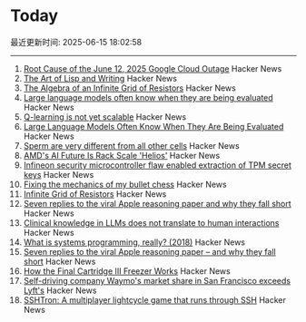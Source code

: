 # Today

最近更新时间: 2025-06-15 18:02:58

--- 
1. [Root Cause of the June 12, 2025 Google Cloud Outage](https://twitter.com/0xTib3rius/status/1933702904734429560) Hacker News
2. [The Art of Lisp and Writing](https://www.dreamsongs.com/ArtOfLisp.html) Hacker News
3. [The Algebra of an Infinite Grid of Resistors](https://www.mathpages.com/home/kmath669/kmath669.htm) Hacker News
4. [Large language models often know when they are being evaluated](https://arxiv.org/abs/2505.23836) Hacker News
5. [Q-learning is not yet scalable](https://seohong.me/blog/q-learning-is-not-yet-scalable/) Hacker News
6. [Large Language Models Often Know When They Are Being Evaluated](https://arxiv.org/abs/2505.23836) Hacker News
7. [Sperm are very different from all other cells](https://www.bbc.com/future/article/20250613-untangling-the-mysteries-of-what-we-dont-know-about-sperm) Hacker News
8. [AMD's AI Future Is Rack Scale 'Helios'](https://morethanmoore.substack.com/p/amds-ai-future-is-rack-scale-helios) Hacker News
9. [Infineon security microcontroller flaw enabled extraction of TPM secret keys](https://it4sec.substack.com/p/a-flaw-in-infineons-security-microcontrollers) Hacker News
10. [Fixing the mechanics of my bullet chess](https://jacobbrazeal.wordpress.com/2025/06/14/fixing-the-mechanics-of-my-bullet-chess/) Hacker News
11. [Infinite Grid of Resistors](https://www.mathpages.com/home/kmath668/kmath668.htm) Hacker News
12. [Seven replies to the viral Apple reasoning paper and why they fall short](https://garymarcus.substack.com/p/seven-replies-to-the-viral-apple) Hacker News
13. [Clinical knowledge in LLMs does not translate to human interactions](https://arxiv.org/pdf/2504.18919) Hacker News
14. [What is systems programming, really? (2018)](https://willcrichton.net/notes/systems-programming/) Hacker News
15. [Seven replies to the viral Apple reasoning paper – and why they fall short](https://garymarcus.substack.com/p/seven-replies-to-the-viral-apple) Hacker News
16. [How the Final Cartridge III Freezer Works](https://www.pagetable.com/?p=1810) Hacker News
17. [Self-driving company Waymo's market share in San Francisco exceeds Lyft's](https://underscoresf.com/in-san-francisco-waymo-has-now-bested-lyft-uber-is-next/) Hacker News
18. [SSHTron: A multiplayer lightcycle game that runs through SSH](https://github.com/zachlatta/sshtron) Hacker News
